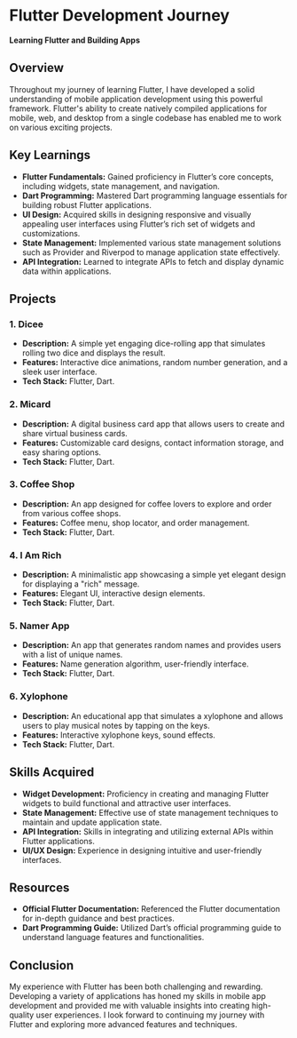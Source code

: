 # Flutter Development Journey

**Learning Flutter and Building Apps**


## Overview

Throughout my journey of learning Flutter, I have developed a solid understanding of mobile application development using this powerful framework. Flutter's ability to create natively compiled applications for mobile, web, and desktop from a single codebase has enabled me to work on various exciting projects.

## Key Learnings

- **Flutter Fundamentals:** Gained proficiency in Flutter’s core concepts, including widgets, state management, and navigation.
- **Dart Programming:** Mastered Dart programming language essentials for building robust Flutter applications.
- **UI Design:** Acquired skills in designing responsive and visually appealing user interfaces using Flutter’s rich set of widgets and customizations.
- **State Management:** Implemented various state management solutions such as Provider and Riverpod to manage application state effectively.
- **API Integration:** Learned to integrate APIs to fetch and display dynamic data within applications.

## Projects

### 1. Dicee

- **Description:** A simple yet engaging dice-rolling app that simulates rolling two dice and displays the result.
- **Features:** Interactive dice animations, random number generation, and a sleek user interface.
- **Tech Stack:** Flutter, Dart.

### 2. Micard

- **Description:** A digital business card app that allows users to create and share virtual business cards.
- **Features:** Customizable card designs, contact information storage, and easy sharing options.
- **Tech Stack:** Flutter, Dart.

### 3. Coffee Shop

- **Description:** An app designed for coffee lovers to explore and order from various coffee shops.
- **Features:** Coffee menu, shop locator, and order management.
- **Tech Stack:** Flutter, Dart.

### 4. I Am Rich

- **Description:** A minimalistic app showcasing a simple yet elegant design for displaying a "rich" message.
- **Features:** Elegant UI, interactive design elements.
- **Tech Stack:** Flutter, Dart.

### 5. Namer App

- **Description:** An app that generates random names and provides users with a list of unique names.
- **Features:** Name generation algorithm, user-friendly interface.
- **Tech Stack:** Flutter, Dart.

### 6. Xylophone

- **Description:** An educational app that simulates a xylophone and allows users to play musical notes by tapping on the keys.
- **Features:** Interactive xylophone keys, sound effects.
- **Tech Stack:** Flutter, Dart.

## Skills Acquired

- **Widget Development:** Proficiency in creating and managing Flutter widgets to build functional and attractive user interfaces.
- **State Management:** Effective use of state management techniques to maintain and update application state.
- **API Integration:** Skills in integrating and utilizing external APIs within Flutter applications.
- **UI/UX Design:** Experience in designing intuitive and user-friendly interfaces.

## Resources

- **Official Flutter Documentation:** Referenced the Flutter documentation for in-depth guidance and best practices.
- **Dart Programming Guide:** Utilized Dart’s official programming guide to understand language features and functionalities.

## Conclusion

My experience with Flutter has been both challenging and rewarding. Developing a variety of applications has honed my skills in mobile app development and provided me with valuable insights into creating high-quality user experiences. I look forward to continuing my journey with Flutter and exploring more advanced features and techniques.

